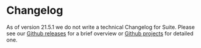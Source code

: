 # Changelog
As of version 21.5.1 we do not write a technical Changelog for Suite. Please see our [Github releases](https://github.com/trezor/trezor-suite/releases) for a brief overview or [Github projects](https://github.com/orgs/trezor/projects) for detailed one.
